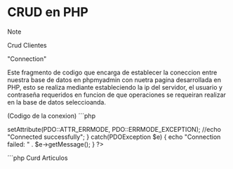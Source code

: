 # CRUD en PHP
> [!NOTE]
> Crud Clientes

"Connection"

Este fragmento de codigo que encarga de establecer la coneccion entre nuestra base de datos en phpmyadmin con nuetra pagina desarrollada en PHP, esto se realiza mediante estableciendo la ip del servidor, el usuario y contraseña requeridos en funcion de que operaciones se requeiran realizar en la base de datos seleccioanda.

(Codigo de la conexion)
´´´php
<?php
$servername = "192.168.11.137";
$username = "rootPrueba";
$password = "123";

try {
  $conn = new PDO("mysql:host=$servername;dbname=crudp", $username, $password);
  // set the PDO error mode to exception
  $conn->setAttribute(PDO::ATTR_ERRMODE, PDO::ERRMODE_EXCEPTION);
  //echo "Connected successfully";
} catch(PDOException $e) {
  echo "Connection failed: " . $e->getMessage();
}
?>
´´´php
Curd Articulos
